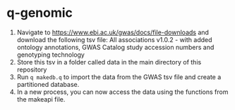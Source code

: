 # q-genomic
1. Navigate to https://www.ebi.ac.uk/gwas/docs/file-downloads and download the following tsv file: All associations v1.0.2 - with added ontology annotations, GWAS Catalog study accession numbers and genotyping technology
2. Store this tsv in a folder called data in the main directory of this repository
3. Run `q makedb.q` to import the data from the GWAS tsv file and create a partitioned database.
4. In a new process, you can now access the data using the functions from the makeapi file.
